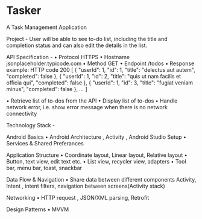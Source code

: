 # Tasker
A Task Management Application 

Project - User will be able to see to-do list, including the title and completion status and can also edit the details in the list.

API Specification - 
•	Protocol HTTPS
•	Hostname jsonplaceholder.typicode.com
•	Method GET
•	Endpoint /todos
•	Response example: HTTP code 200
[
  {
    "userId": 1,
    "id": 1,
    "title": "delectus aut autem",
    "completed": false
  },
  {
    "userId": 1,
    "id": 2,
    "title": "quis ut nam facilis et officia qui",
    "completed": false
  },
  {
    "userId": 1,
    "id": 3,
    "title": "fugiat veniam minus",
    "completed": false
  },
  …
]

•	Retrieve list of to-dos from the API
•	Display list of to-dos
•	Handle network error, i.e. show error message when there is no network connectivity


Technology Stack - 

Android Basics 
•	Android Architecture , Activity , Android Studio Setup
•	Services & Shared Preferances

Application Structure
•	Coordinate layout, Linear layout, Relative layout
•	Button, text view, edit text etc.
•	List view, recycler view, adapters
•	Tool bar, menu bar, toast, snackbar 

Data Flow & Navigation
•	Share data between different components Activity, Intent , intent filters, navigation between screens(Activity stack) 

Networking
•	HTTP request , JSON/XML parsing, Retrofit 


Design Patterns
•	MVVM  

